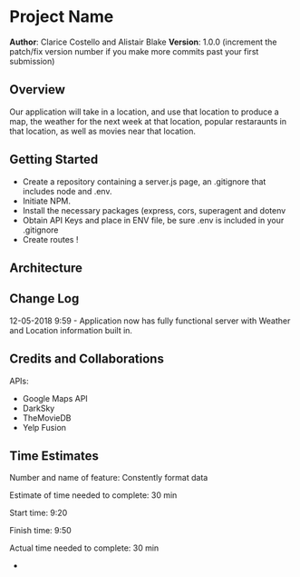 # Project Name

**Author**: Clarice Costello and Alistair Blake
**Version**: 1.0.0 (increment the patch/fix version number if you make more commits past your first submission)

## Overview
Our application will take in a location, and use that location to produce a map, the weather for the next week at that location, popular restaraunts in that location, as well as movies near that location.

## Getting Started
- Create a repository containing a server.js page, an .gitignore that includes node and .env.
- Initiate NPM.
- Install the necessary packages (express, cors, superagent and dotenv
- Obtain API Keys and place in ENV file, be sure .env is included in your .gitignore
- Create routes !

## Architecture
<!-- Provide a detailed description of the application design. What technologies (languages, libraries, etc) you're using, and any other relevant design information. -->

## Change Log
12-05-2018 9:59 - Application now has fully functional server with Weather and Location information built in. 
<!-- Use this area to document the iterative changes made to your application as each feature is successfully implemented. Use time stamps. Here's an examples:

01-01-2001 4:59pm - Application now has a fully-functional express server, with a GET route for the location resource.
-->

## Credits and Collaborations
APIs:
- Google Maps API
- DarkSky
- TheMovieDB
- Yelp Fusion

## Time Estimates

Number and name of feature: Constently format data

Estimate of time needed to complete: 30 min

Start time: 9:20

Finish time: 9:50

Actual time needed to complete: 30 min

-
